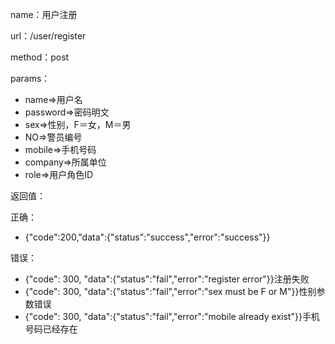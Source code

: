 name：用户注册

url：/user/register

method：post

params：

* name=&gt;用户名
* password=&gt;密码明文
* sex=&gt;性别，F＝女，M＝男
* NO=&gt;警员编号
* mobile=&gt;手机号码
* company=&gt;所属单位
* role=&gt;用户角色ID

返回值：

正确：

* {"code":200,"data":{"status":"success","error":"success"}}

错误：

* {"code": 300, "data":{"status":"fail","error":"register error"}}注册失败
* {"code": 300, "data":{"status":"fail","error":"sex must be F or M"}}性别参数错误
* {"code": 300, "data":{"status":"fail","error":"mobile already exist"}}手机号码已经存在



